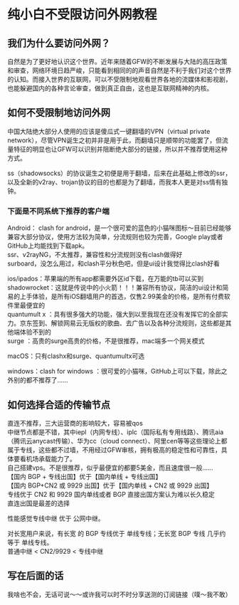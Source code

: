 # 纯小白不受限访问外网教程

## 我们为什么要访问外网？
自然是为了更好地认识这个世界。近年来随着GFW的不断发展与大陆的高压政策和审查，网络环境日趋严峻，只能看到相同的的声音自然是不利于我们对这个世界的认知。而接入世界的互联网，可以不受限制地观看世界各地的流媒体和影视剧，也能躲避国内的各种言论审查，做到真正自由，这也是互联网精神的内核。

## 如何不受限制地访问外网
中国大陆绝大部分人使用的应该是傻瓜式一键翻墙的VPN（virtual private network），尽管VPN诞生之初并非是用于此，而翻墙只是顺带的功能罢了，但流量特征的明显也让GFW可以识别并阻断绝大部分的链接，所以并不推荐使用这种方式。

ss（shadowsocks）的协议诞生之初便是用于翻墙，后来在此基础上修改的ssr，以及全新的v2ray、trojan协议的目的也都是为了翻墙，而我本人更是对ss情有独钟。

### 下面是不同系统下推荐的客户端  
Android： clash for android，是一个很可爱的蓝色的小猫咪图标～目前已经能够兼容大部分协议，使用方法较为简单，分流规则也较为完善，Google play或者GitHub上均能找到下载apk。  
ssr、v2rayNG，不太推荐，兼容性和分流规则没有clash做得好   
surboard，没怎么用过，和clash平分秋色吧，但是ui设计我觉得比clash好看  

ios/ipados：苹果端的所有app都需要外区id下载，在万能的tb可以买到   
shadowrocket：这就是传说中的小火箭！！！兼容所有协议，简洁的ui设计和简易的上手体验，是所有iOS翻墙用户的首选，仅售2.99美金的价格，是所有付费软件里最便宜的  
quantumult x ：具有很多强大的功能，强大到以至我现在还没有发挥它的全部实力。京东签到、解锁网易云无版权的歌曲、去广告以及各种分流规则，这些都是其他端体验不到的  
surge ：高贵的surge高贵的价格，不是很推荐，mac端多一个网关模式   

macOS：只有clashx和surge、quantumultx可选   

windows：clash for windows ：很可爱的小猫咪，GitHub上可以下载，除此之外别的都不推荐了……

## 如何选择合适的传输节点
直连不推荐，三大运营商的影响较大，容易被qos  
中继节点都是不错，其中iepl（内网专线）、iplc（国际私有专用线路）、腾讯aia（腾讯云anycast传输）、华为cc（cloud connect）、阿里cen等等这些理论上都属于专线，这些都不过墙，不用经过GFW审核，拥有极高的稳定性和可靠性，具体要看机场承载能力了。  
自己搭建vps。不是很推荐，似乎最便宜的都要5美金，而且速度很一般……   
【国内 BGP + 专线出国】优于【国内单线 + 专线出国】  
【国内 BGP+CN2 或 9929 出国】优于【国内单线 + CN2 或 9929 出国】  
专线优于 CN2 和 9929 
国内单线或者 BGP 直接出国方案认为难以长久稳定  
直连出国是最差的选择  

性能感觉专线中继 优于 公网中继。

对长宽用户来说，有长宽 的 BGP 专线优于 单线专线；无长宽 BGP 专线 几乎约等于 单线专线。  
普通中继 < CN2/9929 < 专线中继

## 写在后面的话
我啥也不会，无话可说～～或许我可以时不时分享送测的订阅链接（噗～我不敢）
